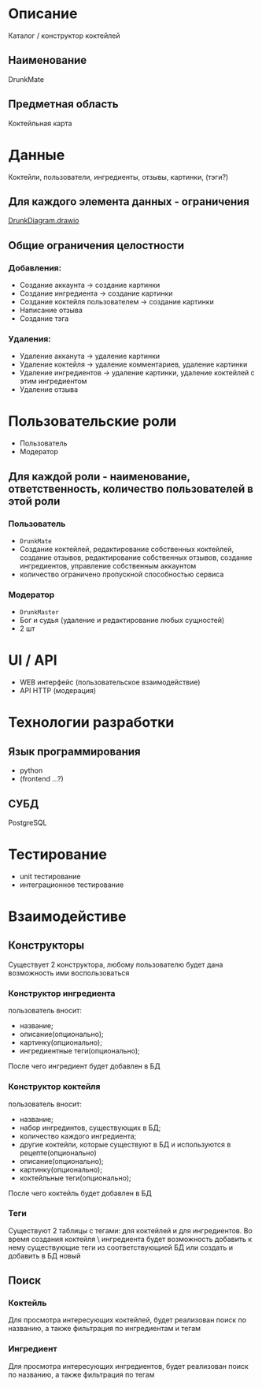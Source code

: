 # Описание 

Каталог / конструктор коктейлей

## Наименование

DrunkMate

## Предметная область

Коктейльная карта

# Данные

Коктейли, пользователи, ингредиенты, отзывы, картинки, (тэги?)

## Для каждого элемента данных - ограничения

[DrunkDiagram.drawio](https://github.com/Rudovich1/DrunkMate/blob/main/DrunkDiagram.drawio)

## Общие ограничения целостности

### Добавления:

- Создание аккаунта -> создание картинки
- Создание ингредиента  -> создание картинки
- Создание коктейля пользователем -> создание картинки
- Написание отзыва 
- Создание тэга

### Удаления:

- Удаление акканута -> удаление картинки
- Удаление коктейля -> удаление комментариев, удаление картинки
- Удаление ингредиентов -> удаление картинки, удаление коктейлей с этим ингредиентом 
- Удаление отзыва

# Пользовательские роли

- Пользователь
- Модератор

## Для каждой роли - наименование, ответственность, количество пользователей в этой роли

### Пользователь

- `DrunkMate`
- Создание коктейлей, редактирование собственных коктейлей, создание отзывов, редактирование собственных отзывов, создание ингредиентов, управление собственным аккаунтом
- количество ограничено пропускной способностью сервиса

### Модератор

- `DrunkMaster`
- Бог и судья (удаление и редактирование любых сущностей)
- 2 шт

# UI / API 

- WEB интерфейс (пользовательское взаимодействие)
- API HTTP (модерация)

# Технологии разработки
## Язык программирования

- python
- (frontend ...?)

## СУБД

PostgreSQL

# Тестирование

- unit тестирование
- интеграционное тестирование


# Взаимодейстиве

## Конструкторы

Существует 2 конструктора, любому пользователю будет дана возможность ими воспользоваться

### Конструктор ингредиента

пользователь вносит:
 - название; 
 - описание(опционально); 
 - картинку(опционально); 
 - ингредиентные теги(опционально);
 
 После чего ингредиент будет добавлен в БД
  
### Конструктор коктейля

пользователь вносит:
- название;
- набор ингрединтов, существующих в БД;
- количество каждого ингредиента;
- другие коктейли, которые существуют в БД и используются в рецепте(опционально)
- описание(опционально);
- картинку(опционально);
- коктейльные теги(опционально);

После чего коктейль будет добавлен в БД

### Теги

Существуют 2 таблицы с тегами: для коктейлей и для ингредиентов.
Во время создания коктейля \ ингредиента будет возможность добавить к нему существующие теги из соответствующией БД или создать и добавить в БД новый

## Поиск

### Коктейль

Для просмотра интересующих коктейлей, будет реализован поиск по названию, а также фильтрация по ингредиентам и тегам

### Ингредиент

Для просмотра интересующих ингредиентов, будет реализован поиск по названию, а также фильтрация по тегам 
